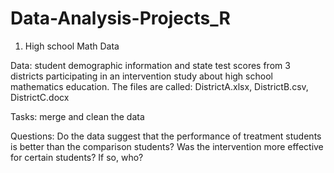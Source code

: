 # Data-Analysis-Projects_R

1. High school Math Data

Data: student demographic information and state test scores from 3 districts participating in an intervention study about high school mathematics education. The files are called: DistrictA.xlsx, DistrictB.csv, DistrictC.docx

Tasks: merge and clean the data

Questions: Do the data suggest that the performance of treatment students is better than the comparison students? Was the intervention more effective for certain students? If so, who? 
